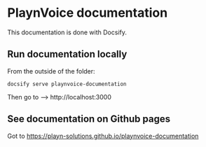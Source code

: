 # PlaynVoice documentation

This documentation is done with Docsify.


## Run documentation locally

From the outside of the folder:

    docsify serve playnvoice-documentation

Then go to --> http://localhost:3000


## See documentation on Github pages

Got to https://playn-solutions.github.io/playnvoice-documentation